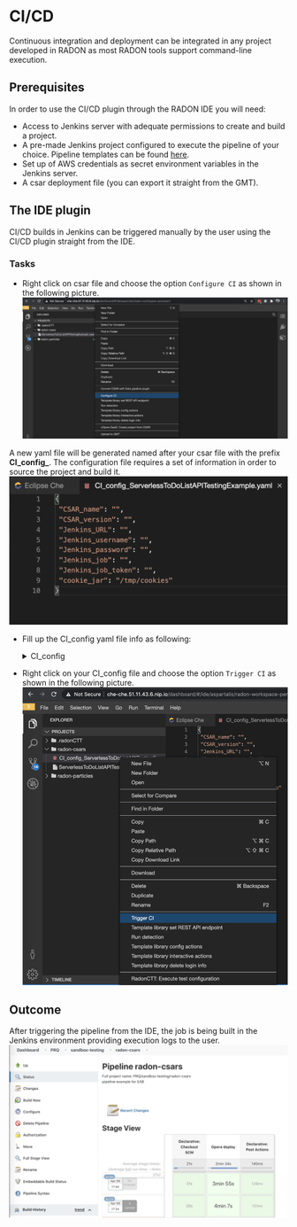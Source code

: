 # CI/CD
Continuous integration and deployment can be integrated in any project developed in RADON as most RADON tools support command-line execution.

##  Prerequisites
In order to use the CI/CD plugin through the RADON IDE you will need:
- Access to Jenkins server with adequate permissions to create and build a project.
- A pre-made Jenkins project configured to execute the pipeline of your choice. Pipeline templates can be found [here](https://github.com/radon-h2020/radon-cicd-templates).
-   Set up of AWS credentials as secret environment variables in the Jenkins server.
- A csar deployment file (you can export it straight from the GMT).
 
## The IDE plugin
CI/CD builds in Jenkins can be triggered manually by the user using the CI/CD plugin straight from the IDE. 
### Tasks
- Right click on csar file and choose the option `Configure CI` as shown in the following picture.
![](img/CICD-configureCI.png)

A new yaml file will be generated named after your csar file with the prefix **CI_config_**. The configuration file requires a set of information in order to source the project and build it.
![](img/CICD-configuration_file.png)

- Fill up the CI_config yaml file info as following:
	<details>
      <summary>CI_config</summary>

    ```
    {
    "CSAR_name": "YOUR_CSAR_NAME",
    "CSAR_version": "YOUR_CSAR_VERSION",
    "Jenkins_URL": "YOUR_JENKINS_URL",
    "Jenkins_username": "YOUR_JENKINS_USERNAME",
    "Jenkins_password": "YOUR_JENKINS_PASSWORD",
    "Jenkins_job": "YOUR_JENKINS_JOB_NAME",
    "Jenkins_job_token": "YOUR_JENKINS_JOB_TOKEN",
    "cookie_jar": "/tmp/cookies"
    }
    ```
 - Right click on your CI_config file and choose the option `Trigger CI` as shown in the following picture.
 ![](img/CICD-triggerCI.png)

## Outcome
After triggering the pipeline from the IDE, the job is being built in the Jenkins environment providing execution logs to the user.
![](img/CICD-builds.png)

